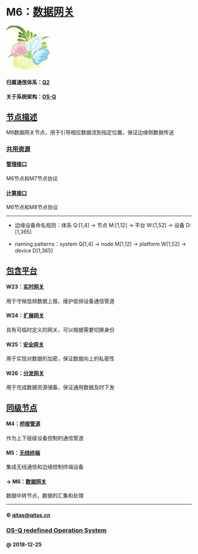 ﻿# M6：[数据网关](https://github.com/OS-Q/M6) 

[![sites](OS-Q/OS-Q.png)](http：//www.OS-Q.com)

#### 归属通信体系：[Q2](https://github.com/OS-Q/Q2)

#### 关于系统架构：[OS-Q](https://github.com/OS-Q/OS-Q)

## [节点描述](https://github.com/OS-Q/M6/wiki) 

M6数据网关节点，用于引导相应数据流到指定位置，保证边缘侧数据传送

### [共用资源](https://github.com/OS-Q/M6/wiki/)  

#### [管理接口](M7/)

M6节点和M7节点协议

#### [计算接口](M8/)

M6节点和M8节点协议

---

- 边缘设备命名规则：体系 Q:[1,4] -> 节点 M:[1,12] -> 平台 W:[1,52] -> 设备 D:[1,365]

- naming patterns：system Q[1,4] -> node M[1,12] -> platform W[1,52] -> device D[1,365]

## [包含平台](https//github.com/OS-Q/M6/wiki) 

#### W23：[实时网关](https://github.com/OS-Q/W23)

用于守候低频数据上报，维护低频设备通信管道

#### W24：[扩展网关](https://github.com/OS-Q/W24)

具有可临时定义的网关，可以根据需要切换身份

#### W25：[安全网关](https://github.com/OS-Q/W25)

用于实现对数据的加密，保证数据向上的私密性

#### W26：[分发网关](https://github.com/OS-Q/W26)

用于完成数据资源储备，保证通用数据及时下发

## [同级节点](https://github.com/OS-Q/Q2/wiki/)

#### M4：[桥接管道](https://github.com/OS-Q/M4)

作为上下层级设备控制的通信管道

#### M5：[无线终端](https://github.com/OS-Q/M5)

集成无线通信和边缘控制终端设备

#### -> M6：[数据网关](https://github.com/OS-Q/M6)

数据中转节点，数据的汇集和处理

---

####  © qitas@qitas.cn
###  [OS-Q redefined Operation System](http://www.OS-Q.com)
####  @ 2018-12-25